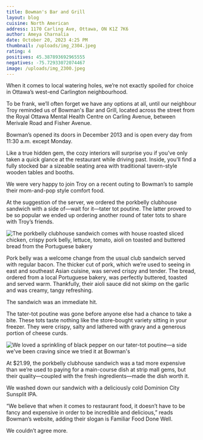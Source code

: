 ```yaml
---
title: Bowman's Bar and Grill
layout: blog
cuisine: North American
address: 1170 Carling Ave, Ottawa, ON K1Z 7K6
author: Ameya Charnalia
date: October 20, 2023 4:25 PM
thumbnail: /uploads/img_2304.jpeg
rating: 4
positives: 45.387893692965555
negatives: -75.72933072074467
image: /uploads/img_2300.jpeg
---
```

When it comes to local watering holes, we’re not exactly spoiled for choice in Ottawa’s west-end Carlington neighbourhood.

To be frank, we’ll often forget we have any options at all, until our neighbour Troy reminded us of Bowman's Bar and Grill, located across the street from the Royal Ottawa Mental Health Centre on Carling Avenue, between Merivale Road and Fisher Avenue.

Bowman’s opened its doors in December 2013 and is open every day from 11:30 a.m. except Monday.

Like a true hidden gem, the cozy interiors will surprise you if you’ve only taken a quick glance at the restaurant while driving past. Inside, you’ll find a fully stocked bar a sizeable seating area with traditional tavern-style wooden tables and booths. 

We were very happy to join Troy on a recent outing to Bowman’s to sample their mom-and-pop style comfort food. 

At the suggestion of the server, we ordered the porkbelly clubhouse sandwich with a side of—wait for it—tater tot poutine. The latter proved to be so popular we ended up ordering another round of tater tots to share with Troy’s friends.

![The porkbelly clubhouse sandwich comes with house roasted sliced chicken, crispy pork belly, lettuce, tomato, aioli on toasted and buttered bread from the Portuguese bakery](/uploads/img_2304.jpeg "Bowman's Bar and Grill porkbelly clubhouse sandwich")

Pork belly was a welcome change from the usual club sandwich served with regular bacon. The thicker cut of pork, which we’re used to seeing in east and southeast Asian cuisine, was served crispy and tender. The bread, ordered from a local Portuguese bakery, was perfectly buttered, toasted and served warm. Thankfully, their aioli sauce did not skimp on the garlic and was creamy, tangy refreshing.

The sandwich was an immediate hit. 

The tater-tot poutine was gone before anyone else had a chance to take a bite. These tots taste nothing like the store-bought variety sitting in your freezer. They were crispy, salty and lathered with gravy and a generous portion of cheese curds. 

![We loved a sprinkling of black pepper on our tater-tot poutine—a side we've been craving since we tried it at Bowman's](/uploads/img_2302.jpeg "Bowman's Bar and Grill porkbelly tater tot poutine")

At $21.99, the porkbelly clubhouse sandwich was a tad more expensive than we’re used to paying for a main-course dish at strip mall gems, but their quality—coupled with the fresh ingredients—made the dish worth it.

We washed down our sandwich with a deliciously cold Dominion City Sunsplit IPA.

“We believe that when it comes to restaurant food, it doesn’t have to be fancy and expensive in order to be incredible and delicious,” reads Bowman’s website, adding their slogan is Familiar Food Done Well. 

We couldn’t agree more.